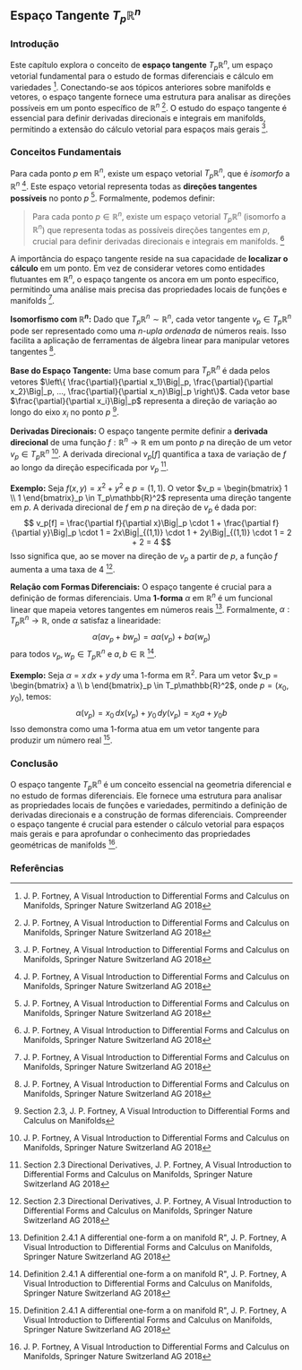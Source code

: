 ## Espaço Tangente $T_p\mathbb{R}^n$

### Introdução
Este capítulo explora o conceito de **espaço tangente** $T_p\mathbb{R}^n$, um espaço vetorial fundamental para o estudo de formas diferenciais e cálculo em variedades [^1]. Conectando-se aos tópicos anteriores sobre manifolds e vetores, o espaço tangente fornece uma estrutura para analisar as direções possíveis em um ponto específico de $\mathbb{R}^n$ [^1]. O estudo do espaço tangente é essencial para definir derivadas direcionais e integrais em manifolds, permitindo a extensão do cálculo vetorial para espaços mais gerais [^1].

### Conceitos Fundamentais

Para cada ponto $p$ em $\mathbb{R}^n$, existe um espaço vetorial $T_p\mathbb{R}^n$, que é *isomorfo* a $\mathbb{R}^n$ [^1]. Este espaço vetorial representa todas as **direções tangentes possíveis** no ponto $p$ [^1]. Formalmente, podemos definir:

>Para cada ponto $p \in \mathbb{R}^n$, existe um espaço vetorial $T_p\mathbb{R}^n$ (isomorfo a $\mathbb{R}^n$) que representa todas as possíveis direções tangentes em $p$, crucial para definir derivadas direcionais e integrais em manifolds. [^1]

A importância do espaço tangente reside na sua capacidade de **localizar o cálculo** em um ponto. Em vez de considerar vetores como entidades flutuantes em $\mathbb{R}^n$, o espaço tangente os ancora em um ponto específico, permitindo uma análise mais precisa das propriedades locais de funções e manifolds [^1].

**Isomorfismo com $\mathbb{R}^n$:** Dado que $T_p\mathbb{R}^n \sim \mathbb{R}^n$, cada vetor tangente $v_p \in T_p\mathbb{R}^n$ pode ser representado como uma *n-upla ordenada* de números reais. Isso facilita a aplicação de ferramentas de álgebra linear para manipular vetores tangentes [^1].

**Base do Espaço Tangente:** Uma base comum para $T_p\mathbb{R}^n$ é dada pelos vetores $\left\{ \frac{\partial}{\partial x_1}\Big|_p, \frac{\partial}{\partial x_2}\Big|_p, ..., \frac{\partial}{\partial x_n}\Big|_p \right\}$. Cada vetor base $\frac{\partial}{\partial x_i}\Big|_p$ representa a direção de variação ao longo do eixo $x_i$ no ponto $p$ [^21].

**Derivadas Direcionais:** O espaço tangente permite definir a **derivada direcional** de uma função $f: \mathbb{R}^n \to \mathbb{R}$ em um ponto $p$ na direção de um vetor $v_p \in T_p\mathbb{R}^n$ [^1]. A derivada direcional $v_p[f]$ quantifica a taxa de variação de $f$ ao longo da direção especificada por $v_p$ [^20].

**Exemplo:** Seja $f(x, y) = x^2 + y^2$ e $p = (1, 1)$. O vetor $v_p = \begin{bmatrix} 1 \\ 1 \end{bmatrix}_p \in T_p\mathbb{R}^2$ representa uma direção tangente em $p$. A derivada direcional de $f$ em $p$ na direção de $v_p$ é dada por:
$$
v_p[f] = \frac{\partial f}{\partial x}\Big|_p \cdot 1 + \frac{\partial f}{\partial y}\Big|_p \cdot 1 = 2x\Big|_{(1,1)} \cdot 1 + 2y\Big|_{(1,1)} \cdot 1 = 2 + 2 = 4
$$
Isso significa que, ao se mover na direção de $v_p$ a partir de $p$, a função $f$ aumenta a uma taxa de 4 [^20].

**Relação com Formas Diferenciais:** O espaço tangente é crucial para a definição de formas diferenciais. Uma **1-forma** $\alpha$ em $\mathbb{R}^n$ é um funcional linear que mapeia vetores tangentes em números reais [^23]. Formalmente, $\alpha: T_p\mathbb{R}^n \to \mathbb{R}$, onde $\alpha$ satisfaz a linearidade:
$$
\alpha(av_p + bw_p) = a\alpha(v_p) + b\alpha(w_p)
$$
para todos $v_p, w_p \in T_p\mathbb{R}^n$ e $a, b \in \mathbb{R}$ [^23].

**Exemplo:** Seja $\alpha = x \, dx + y \, dy$ uma 1-forma em $\mathbb{R}^2$. Para um vetor $v_p = \begin{bmatrix} a \\ b \end{bmatrix}_p \in T_p\mathbb{R}^2$, onde $p = (x_0, y_0)$, temos:
$$
\alpha(v_p) = x_0 \, dx(v_p) + y_0 \, dy(v_p) = x_0 a + y_0 b
$$
Isso demonstra como uma 1-forma atua em um vetor tangente para produzir um número real [^23].

### Conclusão

O espaço tangente $T_p\mathbb{R}^n$ é um conceito essencial na geometria diferencial e no estudo de formas diferenciais. Ele fornece uma estrutura para analisar as propriedades locais de funções e variedades, permitindo a definição de derivadas direcionais e a construção de formas diferenciais. Compreender o espaço tangente é crucial para estender o cálculo vetorial para espaços mais gerais e para aprofundar o conhecimento das propriedades geométricas de manifolds [^1].

### Referências
[^1]: J. P. Fortney, A Visual Introduction to Differential Forms and Calculus on Manifolds, Springer Nature Switzerland AG 2018
[^20]: Section 2.3 Directional Derivatives, J. P. Fortney, A Visual Introduction to Differential Forms and Calculus on Manifolds, Springer Nature Switzerland AG 2018
[^21]: Section 2.3, J. P. Fortney, A Visual Introduction to Differential Forms and Calculus on Manifolds
[^23]: Definition 2.4.1 A differential one-form a on manifold R", J. P. Fortney, A Visual Introduction to Differential Forms and Calculus on Manifolds, Springer Nature Switzerland AG 2018
<!-- END -->